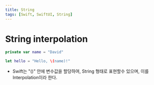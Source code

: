 ```yaml
---
title: String
tags: [Swift, SwiftUI, String]
---
```


# String interpolation

```Swift
private var name = "David"

let hello = "Hello, \(name)!"
```

- Swift는 "\()" 안에 변수값을 할당하여, String 형태로 표현할수 있으며, 이를 Interpolation이라 한다.

